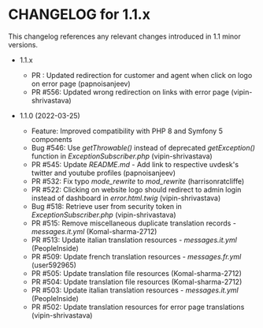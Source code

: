 CHANGELOG for 1.1.x
===================

This changelog references any relevant changes introduced in 1.1 minor versions.

* 1.1.x 
    * PR : Updated redirection for customer and agent when click on logo on error page (papnoisanjeev)
    * PR #556: Updated wrong redirection on links with error page (vipin-shrivastava)

* 1.1.0 (2022-03-25)
    * Feature: Improved compatibility with PHP 8 and Symfony 5 components
    * Bug #546: Use *getThrowable()* instead of deprecated *getException()* function in *ExceptionSubscriber.php* (vipin-shrivastava)
    * PR #545: Update *README.md* - Add link to respective uvdesk's twitter and youtube profiles (papnoisanjeev)
    * PR #532: Fix typo *mode_rewrite* to *mod_rewrite* (harrisonratcliffe)
    * PR #522: Clicking on website logo should redirect to admin login instead of dashboard in *error.html.twig* (vipin-shrivastava)
    * Bug #518: Retrieve user from security token in *ExceptionSubscriber.php* (vipin-shrivastava)
    * PR #515: Remove miscellaneous duplicate translation records - *messages.it.yml* (Komal-sharma-2712)
    * PR #513: Update italian translation resources - *messages.it.yml* (PeopleInside)
    * PR #509: Update french translation resources - *messages.fr.yml* (user592965)
    * PR #505: Update translation file resources (Komal-sharma-2712)
    * PR #504: Update translation file resources (Komal-sharma-2712)
    * PR #503: Update italian translation resources - *messages.it.yml* (PeopleInside)
    * PR #502: Update translation resources for error page translations (vipin-shrivastava)
